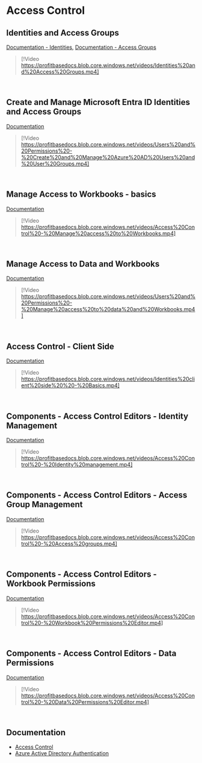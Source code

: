 
# Access Control

## Identities and Access Groups
[Documentation - Identities](../docs/accesscontrol/identities.md), [Documentation - Access Groups](../docs/accesscontrol/accessgroups.md)

> [!Video https://profitbasedocs.blob.core.windows.net/videos/Identities%20and%20Access%20Groups.mp4]

<br/>

## Create and Manage Microsoft Entra ID Identities and Access Groups
[Documentation](../docs/accesscontrol/accessgroups.md)

> [!Video https://profitbasedocs.blob.core.windows.net/videos/Users%20and%20Permissions%20-%20Create%20and%20Manage%20Azure%20AD%20Users%20and%20User%20Groups.mp4]
<br/>

## Manage Access to Workbooks - basics
[Documentation](../docs/accesscontrol/workbookperm.md)

> [!Video https://profitbasedocs.blob.core.windows.net/videos/Access%20Control%20-%20Manage%20access%20to%20Workbooks.mp4]
<br/>

## Manage Access to Data and Workbooks
[Documentation](../docs/accesscontrol/dataperm.md)

> [!Video https://profitbasedocs.blob.core.windows.net/videos/Users%20and%20Permissions%20-%20Manage%20access%20to%20data%20and%20Workbooks.mp4]
<br/>

## Access Control - Client Side
[Documentation](../docs/accesscontrol/index.md)

> [!Video https://profitbasedocs.blob.core.windows.net/videos/Identities%20client%20side%20%20-%20Basics.mp4]
<br/>


##  Components - Access Control Editors - Identity Management
[Documentation](../docs/workbooks/components/accesscontrol/identitymanagement.md)

> [!Video https://profitbasedocs.blob.core.windows.net/videos/Access%20Control%20-%20Identity%20management.mp4]

<br/>


##  Components - Access Control Editors - Access Group Management
[Documentation](../docs/workbooks/components/accesscontrol/accessgroupman.md)

> [!Video https://profitbasedocs.blob.core.windows.net/videos/Access%20Control%20-%20Access%20groups.mp4]

<br/>


##  Components - Access Control Editors - Workbook Permissions
[Documentation](../docs/workbooks/components/accesscontrol/workbookperm.md)

> [!Video https://profitbasedocs.blob.core.windows.net/videos/Access%20Control%20-%20Workbook%20Permissions%20Editor.mp4]

<br/>


##  Components - Access Control Editors - Data Permissions
[Documentation](../docs/workbooks/components/accesscontrol/dataperm.md)

> [!Video https://profitbasedocs.blob.core.windows.net/videos/Access%20Control%20-%20Data%20Permissions%20Editor.mp4]

<br/>

## Documentation  

* [Access Control](../docs/accesscontrol/index.md)
* [Azure Active Directory Authentication](../docs/systemsetup/installation/azureactdirauthent.md)
